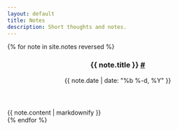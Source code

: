 ```yaml
---
layout: default
title: Notes
description: Short thoughts and notes.
---
```


<div class="notes">
    {% for note in site.notes reversed %}
    <article class="note">
        <header class="note-heading">
            <h3 class="note-title">{{ note.title }} <a href="{{ note.url }}">#</a></h3>
            <time class="note-date" datetime="{{ note.date | date: '%F' }}">{{ note.date | date: "%b %-d, %Y" }}</time>
        </header>
        <div class="note-contents">
        {{ note.content | markdownify }}
        </div>
    </article>
    {% endfor %}
</div>
